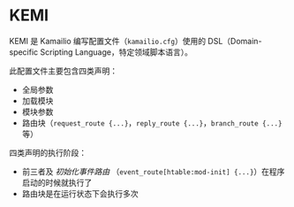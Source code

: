 # KEMI

KEMI 是 Kamailio 编写配置文件（`kamailio.cfg`）使用的 DSL（Domain-specific Scripting Language，特定领域脚本语言）。

此配置文件主要包含四类声明：

- 全局参数
- 加载模块
- 模块参数
- 路由块（`request_route {...}`，`reply_route {...}`，`branch_route {...}` 等）

四类声明的执行阶段：

- 前三者及 *初始化事件路由* （`event_route[htable:mod-init] {...}`）在程序启动的时候就执行了
- 路由块是在运行状态下会执行多次
